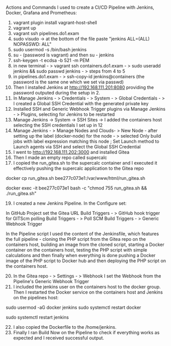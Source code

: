 Actions and Commands I used to create a CI/CD Pipeline with Jenkins, Docker, Grafana and Prometheus:

1. vagrant plugin install vagrant-host-shell
2. vagrant up
3. vagrant ssh pipelines.do1.exam
4. sudo visudo -> at the bottom of the file paste "jenkins ALL=(ALL)    NOPASSWD: ALL"
5. sudo usermod -s /bin/bash jenkins
6. su - (password is vagrant) and then su - jenkins 
7. ssh-keygen -t ecdsa -b 521 -m PEM
8. in new terminal - > vagrant ssh containers.do1.exam - >  sudo useradd jenkins &&  sudo passwd jenkins - > steps from 4 to 5
10. in pipelines.do1.exam - > ssh-copy-id jenkins@containers (the password is the same one which we set via passwd)
11. Then I installed Jenkins at http://192.168.111.201:8080 providing the password outputed during the setup in 2.
12. In Manage Jenkins - > Credentials - > System - > Global Credentials - > I created a Global SSH Credential with the generated private key
13. Installed SSH and Generic Webhook Trigger plugins via Manage Jenkins - > Plugins, selecting for Jenkins to be restarted
14. Manage Jenkins ->  System -> SSH Sites -> I added the containers host selecting the SSH credentials I set up in 12
15. Manage Jenkins - > Manage Nodes and Clouds- > New Node - after setting up the label (docker-node) for the node - > selected Only build jobs with label expression matching this node ; Set Launch method to Launch agents via SSH and select the Global SSH Credential 
16. I went to http://192.168.111.202:3000 and installed Gitea
17. Then I made an empty repo called supercalc
18. I copied the run_gitea.sh to the supercalc container and I executed it effectively pushing the supercalc application to the Gitea repo

docker cp run_gitea.sh bee277c073e1:/var/www/html/run_gitea.sh

docker exec -it bee277c073e1 bash -c "chmod 755 run_gitea.sh && ./run_gitea.sh"

19. I created a new Jenkins Pipeline. In the Configure set:

In GitHub Project set the Gitea  URL
Build Triggers - > GitHub hook trigger for GITScm polling
Build Triggers - > Poll SCM 
Build Triggers - > Generic Webhook Trigger

In the Pipeline script I used the content of the Jenkinsfile, which features the full pipeline - cloning the PHP script from the Gitea repo on the containers host, building an image from the cloned script, starting a Docker container on the containers host, testing the PHP script with simple calculations and then finally when everything is done pushing a Docker image of the PHP script to Docker hub and then deploying the PHP script on the containers host. 

20. In the Gitea repo - > Settings - > Webhook I set the Webhook from the Pipeline's Generic Webhook Trigger
21. I included the jenkins user on the containers host to the docker group. Then I restarted the Docker service on the containers host and Jenkins on the pipelines host:

sudo usermod -aG docker jenkins
sudo systemctl restart docker

sudo systemctl restart jenkins

22. I also copied the Dockerfile to the /home/jenkins.
23. Finally I ran Build Now on the Pipeline to check if everything works as expected and I received successful output.  
